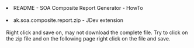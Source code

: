 <li>README - SOA Composite Report Generator - HowTo </li><br>
<li>ak.soa.composite.report.zip - JDev extension</li><br>
Right click and save on, may not download the complete file. Try to click on the zip file and on the following page right click on the file and save.
  
